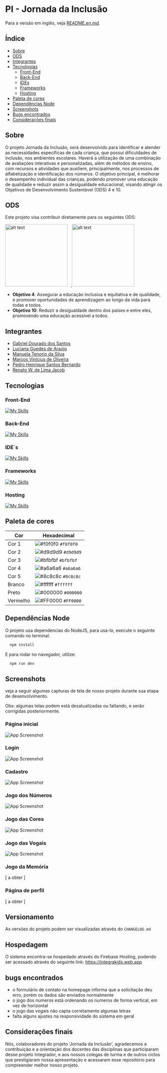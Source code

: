 # PI - Jornada da Inclusão 
Para a versão em inglês, veja [README.en.md](README.en.md).
## Índice
- [Sobre](#sobre)
- [ODS](#ods)
- [Integrantes](#integrantes)
- [Tecnologias](#tecnologias)
  - [Front-End](#front-end)
  - [Back-End](#back-end)
  - [IDEs](#ides)
  - [Frameworks](#frameworks)
  - [Hosting](#hosting)
- [Paleta de cores](#paleta-de-cores)
- [Dependências Node](#dependências-node)
- [Screenshots](#screenshots)
- [Bugs encontrados](#bugs-encontrados)
- [Considerações finais](#considerações-finais)


## Sobre
O projeto Jornada da Inclusão, será desenvolvido para identificar e atender as necessidades específicas de cada criança, que possui dificuldades de inclusão, nos ambientes escolares. 
Haverá a utilização de uma combinação de avaliações interativas e personalizadas, além de métodos de ensino, com recursos e atividades que auxiliem, principalmente, nos processos de alfabetização e identificação dos números. 
O objetivo principal, é melhorar o desempenho individual das crianças, podendo promover uma educação de qualidade e reduzir assim a desigualdade educacional, visando atingir os Objetivos de Desenvolvimento Sustentável (ODS) 4 e 10.

## ODS
Este projeto visa contribuir diretamente para os seguintes ODS:

<a href="https://brasil.un.org/pt-br/sdgs/4" target="_blank">
    <img src="https://brasil.un.org/profiles/undg_country/themes/custom/undg/images/SDGs/pt-br/SDG-4.svg" alt="alt text" width="200" style="margin-right: 10px;">
</a>
<a href="https://brasil.un.org/pt-br/sdgs/10" target="_blank">
    <img src="https://brasil.un.org/profiles/undg_country/themes/custom/undg/images/SDGs/pt-br/SDG-10.svg" alt="alt text" width="200">
</a>


- **Objetivo 4**: Assegurar a educação inclusiva e equitativa e de qualidade, e promover oportunidades de aprendizagem ao longo da vida para todas e todos.
- **Objetivo 10**: Reduzir a desigualdade dentro dos países e entre eles, promovendo uma educação acessível a todos.


## Integrantes
- [Gabriel Dourado dos Santos](https://github.com/gabrieldourado21) 
- [Luciana Guedes de Araújo](https://github.com/Luciana-Guedes-de-Araujo) 
- [Manuela Tenorio da Silva](https://github.com/ManuelaTenorio)
- [Marcos Vinícius de Oliveira](https://github.com/ViniMarkos283)
- [Pedro Henrique Santos Bernardo](https://github.com/Pedro-HSB)
- [Renato W. de Lima Jacob](https://github.com/renatowljacob)

## Tecnologias
### Front-End
[![My Skills](https://skillicons.dev/icons?i=html,css,js,ts,react,vite&perline=3)](https://skillicons.dev)
### Back-End
[![My Skills](https://skillicons.dev/icons?i=mongodb,spring,java&perline=3)](https://skillicons.dev)
### IDE´s
[![My Skills](https://skillicons.dev/icons?i=vscode,mongodb,&perline=3)](https://skillicons.dev) 
### Frameworks
[![My Skills](https://skillicons.dev/icons?i=spring&perline=3)](https://skillicons.dev)
### Hosting
[![My Skills](https://skillicons.dev/icons?i=firebase&perline=3)](https://skillicons.dev)


## Paleta de cores

| Cor        | Hexadecimal                                                |
|------------|------------------------------------------------------------|
| Cor 1     | ![#f0f0f0](https://via.placeholder.com/10/f0f0f0?text=+) `#f0f0f0` |
| Cor 2     | ![#d9d9d9](https://via.placeholder.com/10/d9d9d9?text=+) `#d9d9d9` |
| Cor 3     | ![#bfbfbf](https://via.placeholder.com/10/bfbfbf?text=+) `#bfbfbf` |
| Cor 4     | ![#a6a6a6](https://via.placeholder.com/10/a6a6a6?text=+) `#a6a6a6` |
| Cor 5     | ![#8c8c8c](https://via.placeholder.com/10/8c8c8c?text=+) `#8c8c8c` |
| Branco     | ![#ffffff](https://via.placeholder.com/10/ffffff?text=+) `#ffffff` |
| Preto      | ![#000000](https://via.placeholder.com/10/000000?text=+) `#000000` |
| Vermelho   | ![#FF0000](https://via.placeholder.com/10/FF0000?text=+) `#FF0000` |

## Dependências Node
O projeto usa dependencias do NodeJS, para usa-lo, execute o seguinte comando no terminal:
```bash
  npm install
```
E para rodar no navegador, utilize:
```bash
  npm run dev
```

## Screenshots
veja a seguir algumas capturas de tela de nosso projeto durante sua etapa de desenvolvimento. 

Obs: algumas telas podem está desatualizadas ou faltando, e serão corrigidas posteriormente.
### Página inicial
![App Screenshot](https://github.com/ManuelaTenorio/Jornada-da-inclusao/blob/main/screenshots/home.png)
### Login
![App Screenshot](https://github.com/ManuelaTenorio/Jornada-da-inclusao/blob/main/screenshots/login.png)
### Cadastro
![App Screenshot](https://github.com/ManuelaTenorio/Jornada-da-inclusao/blob/main/screenshots/cadastro.png)
### Jogo dos Números
![App Screenshot](https://github.com/ManuelaTenorio/Jornada-da-inclusao/blob/main/screenshots/numeros.png)
### Jogo das Cores
![App Screenshot](https://github.com/ManuelaTenorio/Jornada-da-inclusao/blob/main/screenshots/cores.png)
### Jogo das Vogais
![App Screenshot](https://github.com/ManuelaTenorio/Jornada-da-inclusao/blob/main/screenshots/vogais.png)
### Jogo da Memória
[ a obter ]
### Página de perfil
[ a obter ]

## Versionamento
As versões do projeto podem ser visualizadas através do `CHANGELOG.md`

## Hospedagem
O sistema encontra-se hospedado através do Firebase Hosting, podendo ser acessado através do seguinte link:
https://integrakids.web.app

## bugs encontrados
- o formulário de contato na homepage informa que a solicitação deu erro, porém os dados são enviados normalmente
- o jogo dos numeros está ordenando os numeros de forma vertical, em vez de horizontal
- o jogo das vogais não capta corretamente algumas letras
- falta alguns ajustes na responsividade do sistema em geral

## Considerações finais
Nós, colaboradores do projeto 'Jornada da Inclusão', agradecemos a contribuição e a orientação dos docentes das disciplinas que participaram desse projeto Integrador, e aos nossos colegas de turma e de outros ciclos que prestigiaram nossa apresentação e acessaram esse repositório para compreender melhor nosso projeto. 
